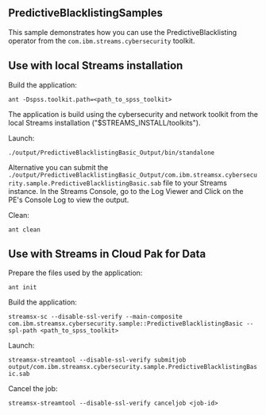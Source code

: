 ## PredictiveBlacklistingSamples

This sample demonstrates how you can use the PredictiveBlacklisting operator from the `com.ibm.streams.cybersecurity` toolkit.

## Use with local Streams installation

Build the application:

`ant -Dspss.toolkit.path=<path_to_spss_toolkit>`

The application is build using the cybersecurity and network toolkit from the local Streams installation ("$STREAMS_INSTALL/toolkits").

Launch:

`./output/PredictiveBlacklistingBasic_Output/bin/standalone`


Alternative you can submit the `./output/PredictiveBlacklistingBasic_Output/com.ibm.streamsx.cybersecurity.sample.PredictiveBlacklistingBasic.sab` file to your Streams instance.
In the Streams Console, go to the Log Viewer and Click on the PE's Console Log to view the output.

Clean:

`ant clean`

## Use with Streams in Cloud Pak for Data

Prepare the files used by the application:

`ant init`

Build the application:

`streamsx-sc --disable-ssl-verify --main-composite com.ibm.streamsx.cybersecurity.sample::PredictiveBlacklistingBasic --spl-path <path_to_spss_toolkit>`

Launch:

`streamsx-streamtool --disable-ssl-verify submitjob output/com.ibm.streamsx.cybersecurity.sample.PredictiveBlacklistingBasic.sab`

Cancel the job:

`streamsx-streamtool --disable-ssl-verify canceljob <job-id>`
